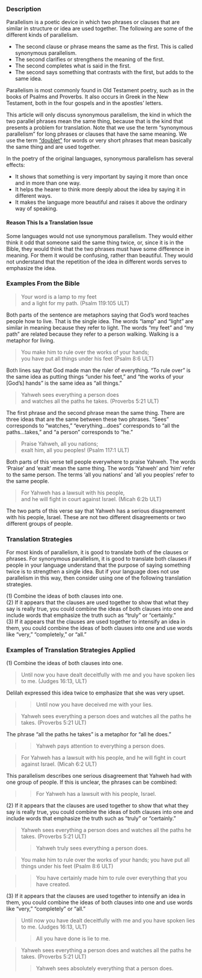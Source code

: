 ### Description

Parallelism is a poetic device in which two phrases or clauses that are similar in structure or idea are used together. The following are some of the different kinds of parallelism.

* The second clause or phrase means the same as the first. This is called synonymous parallelism.
* The second clarifies or strengthens the meaning of the first.
* The second completes what is said in the first.
* The second says something that contrasts with the first, but adds to the same idea.

Parallelism is most commonly found in Old Testament poetry, such as in the books of Psalms and Proverbs. It also occurs in Greek in the New Testament, both in the four gospels and in the apostles’ letters.

This article will only discuss synonymous parallelism, the kind in which the two parallel phrases mean the same thing, because that is the kind that presents a problem for translation. Note that we use the term “synonymous parallelism” for long phrases or clauses that have the same meaning. We use the term [“doublet”](../figs-doublet/01.md) for words or very short phrases that mean basically the same thing and are used together.

In the poetry of the original languages, synonymous parallelism has several effects:

* It shows that something is very important by saying it more than once and in more than one way.
* It helps the hearer to think more deeply about the idea by saying it in different ways.
* It makes the language more beautiful and raises it above the ordinary way of speaking.

#### Reason This Is a Translation Issue

Some languages would not use synonymous parallelism. They would either think it odd that someone said the same thing twice, or, since it is in the Bible, they would think that the two phrases must have some difference in meaning. For them it would be confusing, rather than beautiful. They would not understand that the repetition of the idea in different words serves to emphasize the idea.

### Examples From the Bible

> Your word is a lamp to my feet<br>
> and a light for my path. (Psalm 119:105 ULT)

Both parts of the sentence are metaphors saying that God’s word teaches people how to live. That is the single idea. The words “lamp” and “light” are similar in meaning because they refer to light. The words “my feet” and “my path” are related because they refer to a person walking. Walking is a metaphor for living.

> You make him to rule over the works of your hands;<br>
> you have put all things under his feet (Psalm 8:6 ULT)

Both lines say that God made man the ruler of everything. “To rule over” is the same idea as putting things “under his feet,” and “the works of your [God’s] hands” is the same idea as “all things.”

> Yahweh sees everything a person does<br>
> and watches all the paths he takes. (Proverbs 5:21 ULT)

The first phrase and the second phrase mean the same thing. There are three ideas that are the same between these two phrases. “Sees” corresponds to “watches,” “everything…does” corresponds to “all the paths…takes,” and “a person” corresponds to “he.”

> Praise Yahweh, all you nations;<br>
> exalt him, all you peoples! (Psalm 117:1 ULT)

Both parts of this verse tell people everywhere to praise Yahweh. The words ‘Praise’ and ‘exalt’ mean the same thing. The words ‘Yahweh’ and ‘him’ refer to the same person. The terms ‘all you nations’ and ‘all you peoples’ refer to the same people.

> For Yahweh has a lawsuit with his people,<br>
> and he will fight in court against Israel. (Micah 6:2b ULT)

The two parts of this verse say that Yahweh has a serious disagreement with his people, Israel. These are not two different disagreements or two different groups of people.

### Translation Strategies

For most kinds of parallelism, it is good to translate both of the clauses or phrases. For synonymous parallelism, it is good to translate both clauses if people in your language understand that the purpose of saying something twice is to strengthen a single idea. But if your language does not use parallelism in this way, then consider using one of the following translation strategies.

(1) Combine the ideas of both clauses into one.<br>
(2) If it appears that the clauses are used together to show that what they say is really true, you could combine the ideas of both clauses into one and include words that emphasize the truth such as “truly” or “certainly.”<br>
(3) If it appears that the clauses are used together to intensify an idea in them, you could combine the ideas of both clauses into one and use words like “very,” “completely,” or “all.”<br>

### Examples of Translation Strategies Applied

(1) Combine the ideas of both clauses into one.

> Until now you have dealt deceitfully with me and you have spoken lies to me. (Judges 16:13, ULT)<br>

Delilah expressed this idea twice to emphasize that she was very upset.

> > Until now you have deceived me with your lies.

> Yahweh sees everything a person does and watches all the paths he takes. (Proverbs 5:21 ULT)<br>

The phrase “all the paths he takes” is a metaphor for “all he does.”

> > Yahweh pays attention to everything a person does.

> For Yahweh has a lawsuit with his people, and he will fight in court against Israel. (Micah 6:2 ULT)<br>

This parallelism describes one serious disagreement that Yahweh had with one group of people. If this is unclear, the phrases can be combined:

> > For Yahweh has a lawsuit with his people, Israel.

(2) If it appears that the clauses are used together to show that what they say is really true, you could combine the ideas of both clauses into one and include words that emphasize the truth such as “truly” or “certainly.”

> Yahweh sees everything a person does and watches all the paths he takes. (Proverbs 5:21 ULT)
> > Yahweh truly sees everything a person does.

> You make him to rule over the works of your hands; you have put all things under his feet (Psalm 8:6 ULT)

>> You have certainly made him to rule over everything that you have created.

(3) If it appears that the clauses are used together to intensify an idea in them, you could combine the ideas of both clauses into one and use words like “very,” “completely” or “all.”

> Until now you have dealt deceitfully with me and you have spoken lies to me. (Judges 16:13, ULT)
> > All you have done is lie to me.

> Yahweh sees everything a person does and watches all the paths he takes. (Proverbs 5:21 ULT)
> > Yahweh sees absolutely everything that a person does.
